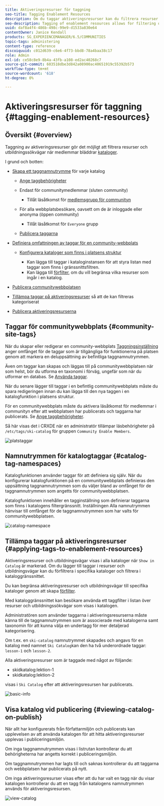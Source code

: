 ```yaml
---
title: Aktiveringsresurser för taggning
seo-title: Tagging Enablement Resources
description: Om du taggar aktiveringsresurser kan du filtrera resurser och utbildningssökvägar när medlemmar bläddrar i kataloger
seo-description: Tagging of enablement resources allows for filtering of resources and learning paths as members browse catalogs
uuid: daf8a4f4-486b-498c-99e9-d1533a830e64
contentOwner: Janice Kendall
products: SG_EXPERIENCEMANAGER/6.5/COMMUNITIES
topic-tags: administering
content-type: reference
discoiquuid: c012d639-c6e6-4f73-bbd8-78a4baa38c17
role: Admin
exl-id: ce58c8e9-8b4a-43fb-a108-ed2ac40268c7
source-git-commit: 603518dbe3d842a08900ac40651919c55392b573
workflow-type: tm+mt
source-wordcount: '618'
ht-degree: 0%

---
```


# Aktiveringsresurser för taggning {#tagging-enablement-resources}

## Översikt {#overview}

Taggning av aktiveringsresurser gör det möjligt att filtrera resurser och utbildningssökvägar när medlemmar bläddrar [kataloger](functions.md#catalog-function).

I grund och botten:

* [Skapa ett taggnamnutrymme](../../help/sites-administering/tags.md#creating-a-namespace) för varje katalog

   * [Ange taggbehörigheter](../../help/sites-administering/tags.md#setting-tag-permissions)
   * Endast för communitymedlemmar (sluten community)

      * Tillåt läsåtkomst för [medlemsgrupp för communityn](users.md#publish-group-roles)
   * För alla webbplatsbesökare, oavsett om de är inloggade eller anonyma (öppen community)

      * Tillåt läsåtkomst för `Everyone` grupp
   * [Publicera taggarna](../../help/sites-administering/tags.md#publishing-tags)



* [Definiera omfattningen av taggar för en community-webbplats](sites-console.md#tagging)

   * [Konfigurera kataloger som finns i platsens struktur](functions.md#catalog-function)

      * Kan lägga till taggar i kataloginstansen för att styra listan med taggar som finns i gränssnittsfiltren.
      * Kan lägga till [förfilter](catalog-developer-essentials.md#pre-filters), om du vill begränsa vilka resurser som ingår i en katalog.

* [Publicera communitywebbplatsen](sites-console.md#publishing-the-site)
* [Tillämpa taggar på aktiveringsresurser](resources.md#create-a-resource) så att de kan filtreras kategoriserat
* [Publicera aktiveringsresurserna](resources.md#publish)

## Taggar för communitywebbplats {#community-site-tags}

När du skapar eller redigerar en community-webbplats [Taggningsinställning](sites-console.md#tagging) anger omfånget för de taggar som är tillgängliga för funktionerna på platsen genom att markera en deluppsättning av befintliga taggnamnutrymmen.

Även om taggar kan skapas och läggas till på communitywebbplatsen när som helst, bör du utforma en taxonomi i förväg, ungefär som när du utformar en databas. Se [Använda taggar](../../help/sites-authoring/tags.md).

När du senare lägger till taggar i en befintlig communitywebbplats måste du spara redigeringen innan du kan lägga till den nya taggen i en katalogfunktion i platsens struktur.

För en communitywebbplats måste du aktivera läsåtkomst för medlemmar i communityn efter att webbplatsen har publicerats och taggarna har publicerats. Se [Ange taggbehörigheter](../../help/sites-administering/tags.md#setting-tag-permissions).

Så här visas det i CRXDE när en administratör tillämpar läsbehörigheter på `/etc/tags/ski-catalog` för gruppen `Community Enable Members`.

![platstaggar](assets/site-tags.png)

## Namnutrymmen för katalogtaggar {#catalog-tag-namespaces}

Katalogfunktionen använder taggar för att definiera sig själv. När du konfigurerar katalogfunktionen på en communitywebbplats definieras den uppsättning taggnamnutrymmen som du väljer bland av omfånget för de taggnamnutrymmen som angetts för communitywebbplatsen.

Katalogfunktionen innehåller en tagginställning som definierar taggarna som finns i katalogens filtergränssnitt. Inställningen Alla namnutrymmen hänvisar till omfånget för de taggnamnutrymmen som har valts för communitywebbplatsen.

![catalog-namespace](assets/catalog-namespace.png)

## Tillämpa taggar på aktiveringsresurser {#applying-tags-to-enablement-resources}

Aktiveringsresurser och utbildningsvägar visas i alla kataloger när `Show in Catalog` är markerad. Om du lägger till taggar i resurser och utbildningsvägar kan du förfiltrera i specifika kataloger och filtrera i kataloggränssnittet.

Du kan begränsa aktiveringsresurser och utbildningsvägar till specifika kataloger genom att skapa [förfilter](catalog-developer-essentials.md#pre-filters).

Med kataloggränssnittet kan besökare använda ett taggfilter i listan över resurser och utbildningssökvägar som visas i katalogen.

Administratören som använder taggarna i aktiveringsresurserna måste känna till de taggnamnutrymmen som är associerade med katalogerna samt taxonomin för att kunna välja en undertagg för mer detaljerad kategorisering.

Om t.ex. en `ski-catalog` namnutrymmet skapades och angavs för en katalog med namnet `Ski Catalog`kan den ha två underordnade taggar: `lesson-1` och `lesson-2`.

Alla aktiveringsresurser som är taggade med något av följande:

* skidkatalog:lektion-1
* skidkatalog:lektion-2

visas i `Ski Catalog` efter att aktiveringsresursen har publicerats.

![basic-info](assets/applytags-basicinfo.png)

## Visa katalog vid publicering {#viewing-catalog-on-publish}

När allt har konfigurerats från författarmiljön och publicerats kan upplevelsen av att använda katalogen för att hitta aktiveringsresurser upplevas i publiceringsmiljön.

Om inga taggnamnutrymmen visas i listrutan kontrollerar du att behörigheterna har angetts korrekt i publiceringsmiljön.

Om taggnamnutrymmen har lagts till och saknas kontrollerar du att taggarna och webbplatsen har publicerats på nytt.

Om inga aktiveringsresurser visas efter att du har valt en tagg när du visar katalogen kontrollerar du att en tagg från katalogens namnutrymmen används för aktiveringsresursen.

![view-catalog](assets/viewcatalog.png)
